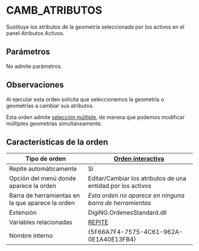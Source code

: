 # CAMB\_ATRIBUTOS

Sustituye los atributos de la geometría seleccionada por los activos en el panel Atributos Activos.

## Parámetros

No admite parámetros.

## Observaciones

Al ejecutar esta orden solicita que seleccionemos la geometría o geometrías a cambiar sus atributos.&#x20;

Esta orden admite [selección múltiple](../../../../editor-de-tablas-de-codigos/pestanas/selecciones.md), de manera que podemos modificar múltiples geometrías simultáneamente.

## Características de la orden

| Tipo de orden                                    | [Orden interactiva](camb-cod.md)                                                                                                                                |
| ------------------------------------------------ | --------------------------------------------------------------------------------------------------------------------------------------------------------------- |
| Repite automáticamente                           | Si                                                                                                                                                              |
| Opción del menú donde aparece la orden           | Editar/Cambiar los atributos de una entidad por los activos                                                                                                     |
| Barra de herramientas en la que aparece la orden | _Esta orden no aparece en ninguna barra de herramientas_                                                                                                        |
| Extensión                                        | DigiNG.OrdenesStandard.dll                                                                                                                                      |
| Variables relacionadas                           | [REPITE](/digi3d-net/referencia/ventana-de-dibujo/ordenes/c/REPITE.html) |
| Nombre interno                                   | {5F66A7F4-7575-4C61-962A-0E1A40E13FB4}                                                                                                                          |
